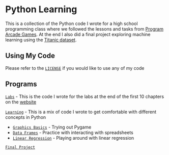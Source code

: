 # Python Learning
This is a collection of the Python code I wrote for a high school programming class where we followed the lessons and tasks from [Program Arcade Games](http://programarcadegames.com/). At the end I also did a final project exploring machine learning using the [Titanic dataset](https://www.kaggle.com/c/titanic).

## Using My Code
Please refer to the [`LICENSE`](LICENSE) if you would like to use any of my code

## Programs
[`Labs`](/src/Labs) - This is the code I wrote for the labs at the end of the first 10 chapters on the [website](http://programarcadegames.com/index.php?chapter=labs&lang=en#section_21)

[`Learning`](/src/Learning) - This is a mix of code I wrote to get comfortable with different concepts in Python

- [`Graphics Basics`](/src/Learning/Graphics%20Basics.py) - Trying out Pygame
- [`Data Frames`](/src/Learning/Data%20Frames.py) - Practice with interacting with spreadsheets
- [`Linear Regression`](/src/Learning/Linear%20Regression.py) - Playing around with linear regression

[`Final Project`](/src/Final%20Project)
